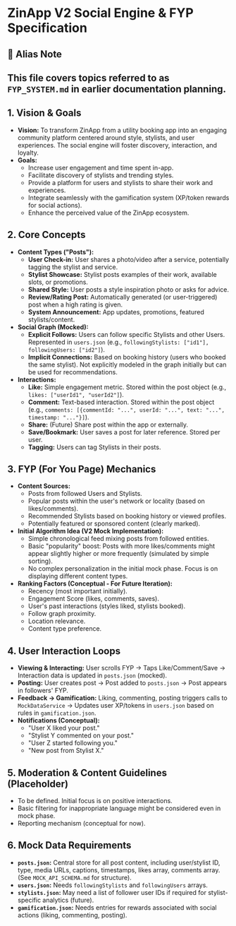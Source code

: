 # ZinApp V2 Social Engine & FYP Specification

## 🔄 Alias Note
This file covers topics referred to as `FYP_SYSTEM.md` in earlier documentation planning.
---

## 1. Vision & Goals
   - **Vision:** To transform ZinApp from a utility booking app into an engaging community platform centered around style, stylists, and user experiences. The social engine will foster discovery, interaction, and loyalty.
   - **Goals:**
     - Increase user engagement and time spent in-app.
     - Facilitate discovery of stylists and trending styles.
     - Provide a platform for users and stylists to share their work and experiences.
     - Integrate seamlessly with the gamification system (XP/token rewards for social actions).
     - Enhance the perceived value of the ZinApp ecosystem.

## 2. Core Concepts
   - **Content Types ("Posts"):**
     - **User Check-in:** User shares a photo/video after a service, potentially tagging the stylist and service.
     - **Stylist Showcase:** Stylist posts examples of their work, available slots, or promotions.
     - **Shared Style:** User posts a style inspiration photo or asks for advice.
     - **Review/Rating Post:** Automatically generated (or user-triggered) post when a high rating is given.
     - **System Announcement:** App updates, promotions, featured stylists/content.
   - **Social Graph (Mocked):**
     - **Explicit Follows:** Users can follow specific Stylists and other Users. Represented in `users.json` (e.g., `followingStylists: ["id1"], followingUsers: ["id2"]`).
     - **Implicit Connections:** Based on booking history (users who booked the same stylist). Not explicitly modeled in the graph initially but can be used for recommendations.
   - **Interactions:**
     - **Like:** Simple engagement metric. Stored within the post object (e.g., `likes: ["userId1", "userId2"]`).
     - **Comment:** Text-based interaction. Stored within the post object (e.g., `comments: [{commentId: "...", userId: "...", text: "...", timestamp: "..."}]`).
     - **Share:** (Future) Share post within the app or externally.
     - **Save/Bookmark:** User saves a post for later reference. Stored per user.
     - **Tagging:** Users can tag Stylists in their posts.

## 3. FYP (For You Page) Mechanics
   - **Content Sources:**
     - Posts from followed Users and Stylists.
     - Popular posts within the user's network or locality (based on likes/comments).
     - Recommended Stylists based on booking history or viewed profiles.
     - Potentially featured or sponsored content (clearly marked).
   - **Initial Algorithm Idea (V2 Mock Implementation):**
     - Simple chronological feed mixing posts from followed entities.
     - Basic "popularity" boost: Posts with more likes/comments might appear slightly higher or more frequently (simulated by simple sorting).
     - No complex personalization in the initial mock phase. Focus is on displaying different content types.
   - **Ranking Factors (Conceptual - For Future Iteration):**
     - Recency (most important initially).
     - Engagement Score (likes, comments, saves).
     - User's past interactions (styles liked, stylists booked).
     - Follow graph proximity.
     - Location relevance.
     - Content type preference.

## 4. User Interaction Loops
   - **Viewing & Interacting:** User scrolls FYP -> Taps Like/Comment/Save -> Interaction data is updated in `posts.json` (mocked).
   - **Posting:** User creates post -> Post added to `posts.json` -> Post appears in followers' FYP.
   - **Feedback -> Gamification:** Liking, commenting, posting triggers calls to `MockDataService` -> Updates user XP/tokens in `users.json` based on rules in `gamification.json`.
   - **Notifications (Conceptual):**
     - "User X liked your post."
     - "Stylist Y commented on your post."
     - "User Z started following you."
     - "New post from Stylist X."

## 5. Moderation & Content Guidelines (Placeholder)
   - To be defined. Initial focus is on positive interactions.
   - Basic filtering for inappropriate language might be considered even in mock phase.
   - Reporting mechanism (conceptual for now).

## 6. Mock Data Requirements
   - **`posts.json`:** Central store for all post content, including user/stylist ID, type, media URLs, captions, timestamps, likes array, comments array. (See `MOCK_API_SCHEMA.md` for structure).
   - **`users.json`:** Needs `followingStylists` and `followingUsers` arrays.
   - **`stylists.json`:** May need a list of follower user IDs if required for stylist-specific analytics (future).
   - **`gamification.json`:** Needs entries for rewards associated with social actions (liking, commenting, posting).
